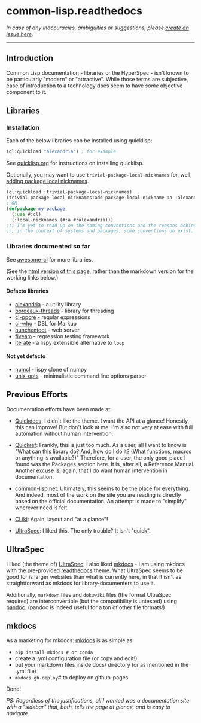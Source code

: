 # common-lisp.readthedocs

*In case of any inaccuracies, ambiguities or suggestions, please [create an issue here](https://github.com/digikar99/common-lisp.readthedocs/issues).*

***

## Introduction

Common Lisp documentation - libraries or the HyperSpec - isn't known to be particularly "modern" or "attractive". While those terms are subjective, ease of introduction to a technology does seem to have *some* objective component to it.

## Libraries

### <span id="defacto-installation">Installation</span>

Each of the below libraries can be installed using quicklisp:

```lisp
(ql:quickload "alexandria") ; for example
```
See [quicklisp.org](https://www.quicklisp.org/) for instructions on
installing quicklisp.

Optionally, you may want to use `trivial-package-local-nicknames` for, well, [adding package local nicknames](https://gist.github.com/phoe/2b63f33a2a4727a437403eceb7a6b4a3#actual-worthwhile-content-starts-here).

```lisp
(ql:quickload :trivial-package-local-nicknames)
(trivial-package-local-nicknames:add-package-local-nickname :a :alexandria)
; OR
(defpackage my-package 
  (:use #:cl)
  (:local-nicknames (#:a #:alexandria)))
;;; I'm yet to read up on the naming conventions and the reasons behind those conventions
;;; in the context of systems and packages; some conventions do exist.
```

### Libraries documented so far

See [awesome-cl](https://github.com/CodyReichert/awesome-cl) for more libraries.

(See the [html version of this page](https://digikar99.github.io/common-lisp.readthedocs/), rather than the markdown version for the working links below.)

#### Defacto libraries

- [alexandria](./alexandria/) - a utility library
- [bordeaux-threads](./bordeaux-threads/) - library for threading 
- [cl-ppcre](./cl-ppcre/) - regular expressions
- [cl-who](./cl-who/) - DSL for Markup
- [hunchentoot](./hunchentoot/) - web server
- [fiveam](./fiveam/) - regression testing framework
- [iterate](./iterate/) - a lispy extensible alternative to `loop`

#### Not yet defacto

- [numcl](./numcl/) - lispy clone of numpy
- [unix-opts](./unix-opts/) - minimalistic command line options parser


## Previous Efforts

Documentation efforts have been made at:

- [Quickdocs](http://quickdocs.org/): I didn't like the theme. I want the API at a glance! Honestly, this can improve! But don't look at me. I'm also not very at ease with full automation without human intervention.

- [Quickref](http://quickref.common-lisp.net/): Frankly, this is just too much. As a user, all I want to know is "What can this library do? And, how do I do it? (What functions, macros or anything is available?)" Therefore, for a user, the only good place I found was the Packages section here. It is, after all, a Reference Manual. Another excuse is, again, that I do want human intervention in documentation.

- [common-lisp.net](http://common-lisp.net/): Ultimately, this seems to be the place for everything. And indeed, most of the work on the site you are reading is directly based on the official documentation. An attempt is made to "simplify" wherever need is felt.

- [CLiki](http://cliki.net/): Again, layout and "at a glance"!

- [UltraSpec]: I liked this. The only trouble? It isn't "quick".

## UltraSpec

I liked (the theme of) [UltraSpec]. I also liked [mkdocs](https://www.mkdocs.org/) - I am using mkdocs with the pre-provided [readthedocs](https://readthedocs.org/) theme. What UltraSpec seems to be good for is larger websites than what is currently here, in that it isn't as straightforward as mkdocs for library-documenters to use it. 

Additionally, `markdown` files and `dokuwiki` files (the format UltraSpec requires) are interconvertible (but the compatibility is untested) using [pandoc](https://pandoc.org/). (pandoc is indeed useful for a ton of other file formats!)

## mkdocs

As a marketing for mkdocs: [mkdocs](https://www.mkdocs.org/#getting-started) is as simple as

- `pip install mkdocs # or conda`
- create a .yml configuration file (or copy and edit!)
- put your markdown files inside docs/ directory (or as mentioned in the .yml file)
- `mkdocs gh-deploy`# to deploy on github-pages

Done!

*PS: Regardless of the justifications, all I wanted was a documentation site with a "sidebar" that, both, tells the page at glance, and is easy to navigate.*


[ultraspec]: https://phoe.tymoon.eu/clus/doku.php
